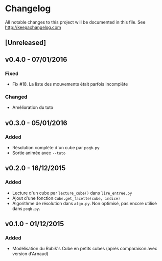 # Changelog
All notable changes to this project will be documented in this file.
See http://keepachangelog.com

## [Unreleased]

## v0.4.0 - 07/01/2016

### Fixed
- Fix #18. La liste des mouvements était parfois incomplète

### Changed
- Amélioration du tuto

## v0.3.0 - 05/01/2016

### Added
- Résolution complète d'un cube par `poqb.py`
- Sortie animée avec `--tuto`

## v0.2.0 - 16/12/2015

### Added
- Lecture d'un cube par `lecture_cube()` dans `lire_entree.py`
- Ajout d'une fonction `Cube.get_facette(cube, indice)`
- Algorithme de résolution dans `algo.py`.
  Non optimisé, pas encore utilisé dans `poqb.py`.

## v0.1.0 - 01/12/2015

### Added
- Modélisation du Rubik's Cube en petits cubes (après comparaison avec version d'Arnaud)
